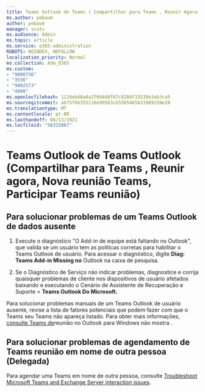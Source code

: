 ```yaml
---
title: Teams Outlook de Teams ( Compartilhar para Teams , Reunir Agora, Nova reunião Teams, Participar Teams reunião)
ms.author: pebaum
author: pebaum
manager: scotv
ms.audience: Admin
ms.topic: article
ms.service: o365-administration
ROBOTS: NOINDEX, NOFOLLOW
localization_priority: Normal
ms.collection: Adm_O365
ms.custom:
- "9000736"
- "3536"
- "9002573"
- "4990"
ms.openlocfilehash: 1216eb60a4a2f0d4d8f67c8284f15539e3ab3ca5
ms.sourcegitcommit: ab75f66355116e995b3cb5505465b31989339e28
ms.translationtype: MT
ms.contentlocale: pt-BR
ms.lasthandoff: 08/13/2021
ms.locfileid: "58325887"
---
```

# <a name="teams-outlook-add-in-share-to-teams--meet-now-new-teams-meeting-join-teams-meeting"></a>Teams Outlook de Teams Outlook (Compartilhar para Teams , Reunir agora, Nova reunião Teams, Participar Teams reunião)

## <a name="to-troubleshoot-a-missing-teams-outlook-add-in"></a>Para solucionar problemas de um Teams Outlook de dados ausente

1. Execute o diagnóstico "O Add-in de equipe está faltando no Outlook", que valida se um usuário tem as políticas corretas para habilitar o Teams Outlook de usuário. Para acessar o diagnóstico, digite **Diag: Teams Add-in Missing no** Outlook na caixa de pesquisa.

1. Se o Diagnóstico de Serviço não indicar problemas, diagnostice e corrija quaisquer [](https://aka.ms/SaRA-TeamsAddInScenario)problemas de cliente nos dispositivos de usuário afetados baixando e executando o Cenário de Assistente de Recuperação e Suporte  >  **Teams Outlook Do Microsoft.**

Para solucionar problemas manuais de um Teams Outlook de usuário ausente, revise a lista de fatores potenciais que podem fazer com que o Teams seu Teams não apareça listado. Para obter mais informações, [consulte Teams de](https://docs.microsoft.com/microsoftteams/teams-add-in-for-outlook#teams-meeting-add-in-in-outlook-for-windows-does-not-show)reunião no Outlook para Windows não mostra .

## <a name="to-troubleshoot-scheduling-a-teams-meeting-on-behalf-of-someone-else-delegate"></a>Para solucionar problemas de agendamento de Teams reunião em nome de outra pessoa (Delegada)

Para agendar uma Teams em nome de outra pessoa, consulte [Troubleshoot Microsoft Teams and Exchange Server interaction issues](https://docs.microsoft.com/microsoftteams/troubleshoot/known-issues/teams-exchange-interaction-issue).
